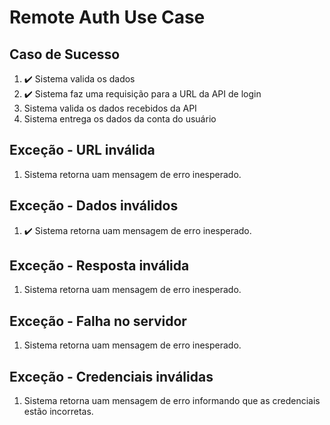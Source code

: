 # Remote Auth Use Case

## Caso de Sucesso

1. ✔️ Sistema valida os dados
2. ✔️ Sistema faz uma requisição para a URL da API de login
3. Sistema valida os dados recebidos da API
4. Sistema entrega os dados da conta do usuário

## Exceção - URL inválida

1. Sistema retorna uam mensagem de erro inesperado.

## Exceção - Dados inválidos

1. ✔️ Sistema retorna uam mensagem de erro inesperado.

## Exceção - Resposta inválida

1. Sistema retorna uam mensagem de erro inesperado.

## Exceção - Falha no servidor

1. Sistema retorna uam mensagem de erro inesperado.

## Exceção - Credenciais inválidas

1. Sistema retorna uam mensagem de erro informando que as credenciais estão incorretas.
